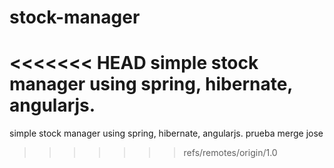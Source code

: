 # stock-manager
<<<<<<< HEAD
simple stock manager using spring, hibernate, angularjs.
=======
simple stock manager using spring, hibernate, angularjs. prueba merge jose
>>>>>>> refs/remotes/origin/1.0
<edit>
